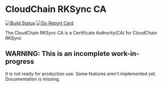 # CloudChain RKSync CA

[![Build Status](https://travis-ci.org/rkcloudchain/rksync-ca.svg?branch=master)](https://travis-ci.org/rkcloudchain/rksync-ca)
[![Go Report Card](https://goreportcard.com/badge/github.com/rkcloudchain/rksync-ca)](https://goreportcard.com/report/github.com/rkcloudchain/rksync-ca)

The CloudChain RKSync CA is a Certificate Authority(CA) for CloudChain RKSync

## WARNING: This is an incomplete work-in-progress

It is not ready for production use. Some features aren't implemented yet. Documentation is missing.
